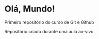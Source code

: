 # Olá, Mundo!
 Primeiro repositório do curso de Git e Github

 Repositório criado durante uma aula ao-vivo
